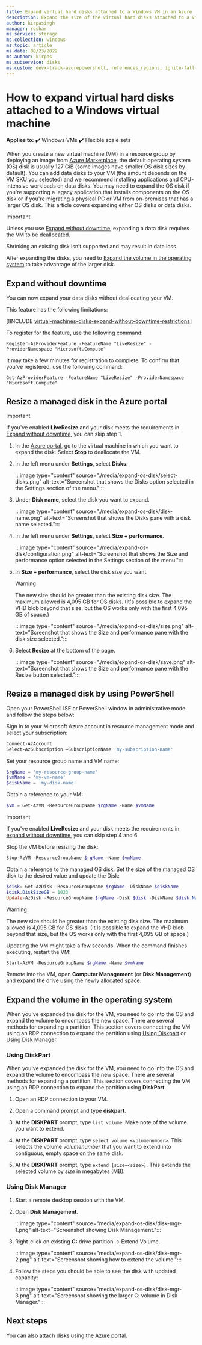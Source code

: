 ```yaml
---
title: Expand virtual hard disks attached to a Windows VM in an Azure
description: Expand the size of the virtual hard disks attached to a virtual machine using Azure PowerShell in the Resource Manager deployment model.
author: kirpasingh
manager: roshar
ms.service: storage
ms.collection: windows
ms.topic: article
ms.date: 08/23/2022
ms.author: kirpas
ms.subservice: disks
ms.custom: devx-track-azurepowershell, references_regions, ignite-fall-2021
---
```

# How to expand virtual hard disks attached to a Windows virtual machine

**Applies to:** :heavy_check_mark: Windows VMs :heavy_check_mark: Flexible scale sets 

When you create a new virtual machine (VM) in a resource group by deploying an image from [Azure Marketplace](https://azure.microsoft.com/marketplace/), the default operating system (OS) disk is usually 127 GiB (some images have smaller OS disk sizes by default). You can add data disks to your VM (the amount depends on the VM SKU you selected) and we recommend installing applications and CPU-intensive workloads on data disks. You may need to expand the OS disk if you're supporting a legacy application that installs components on the OS disk or if you're migrating a physical PC or VM from on-premises that has a larger OS disk. This article covers expanding either OS disks or data disks.

> [!IMPORTANT]
> Unless you use [Expand without downtime](#expand-without-downtime), expanding a data disk requires the VM to be deallocated.
>
> Shrinking an existing disk isn’t supported and may result in data loss.
> 
> After expanding the disks, you need to [Expand the volume in the operating system](#expand-the-volume-in-the-operating-system) to take advantage of the larger disk.

## Expand without downtime

You can now expand your data disks without deallocating your VM.

This feature has the following limitations:

[!INCLUDE [virtual-machines-disks-expand-without-downtime-restrictions](../../../includes/virtual-machines-disks-expand-without-downtime-restrictions.md)]

To register for the feature, use the following command:

```azurepowershell
Register-AzProviderFeature -FeatureName "LiveResize" -ProviderNamespace "Microsoft.Compute"
```

It may take a few minutes for registration to complete. To confirm that you've registered, use the following command:

```azurepowershell
Get-AzProviderFeature -FeatureName "LiveResize" -ProviderNamespace "Microsoft.Compute"
```

## Resize a managed disk in the Azure portal

> [!IMPORTANT]
> If you've enabled **LiveResize** and your disk meets the requirements in [Expand without downtime](#expand-without-downtime), you can skip step 1.

1. In the [Azure portal](https://portal.azure.com/), go to the virtual machine in which you want to expand the disk. Select **Stop** to deallocate the VM.
1. In the left menu under **Settings**, select **Disks**.

    :::image type="content" source="./media/expand-os-disk/select-disks.png" alt-text="Screenshot that shows the Disks option selected in the Settings section of the menu.":::

 
1. Under **Disk name**, select the disk you want to expand.

    :::image type="content" source="./media/expand-os-disk/disk-name.png" alt-text="Screenshot that shows the Disks pane with a disk name selected.":::

1. In the left menu under **Settings**, select **Size + performance**.

    :::image type="content" source="./media/expand-os-disk/configuration.png" alt-text="Screenshot that shows the Size and performance option selected in the Settings section of the menu.":::

1. In **Size + performance**, select the disk size you want.
   
   > [!WARNING]
   > The new size should be greater than the existing disk size. The maximum allowed is 4,095 GB for OS disks. (It's possible to expand the VHD blob beyond that size, but the OS works only with the first 4,095 GB of space.)
   > 

    :::image type="content" source="./media/expand-os-disk/size.png" alt-text="Screenshot that shows the Size and performance pane with the disk size selected.":::

1. Select **Resize** at the bottom of the page.

    :::image type="content" source="./media/expand-os-disk/save.png" alt-text="Screenshot that shows the Size and performance pane with the Resize button selected.":::


## Resize a managed disk by using PowerShell

Open your PowerShell ISE or PowerShell window in administrative mode and follow the steps below:

Sign in to your Microsoft Azure account in resource management mode and select your subscription:
   
```powershell
Connect-AzAccount
Select-AzSubscription –SubscriptionName 'my-subscription-name'
```

Set your resource group name and VM name:

```powershell
$rgName = 'my-resource-group-name'
$vmName = 'my-vm-name'
$diskName = 'my-disk-name'
```

Obtain a reference to your VM:
   
```powershell
$vm = Get-AzVM -ResourceGroupName $rgName -Name $vmName
```

> [!IMPORTANT]
> If you've enabled **LiveResize** and your disk meets the requirements in [expand without downtime](#expand-without-downtime), you can skip step 4 and 6.

Stop the VM before resizing the disk:
   
```powershell
Stop-AzVM -ResourceGroupName $rgName -Name $vmName
```

Obtain a reference to the managed OS disk. Set the size of the managed OS disk to the desired value and update the Disk:
   
```powershell
$disk= Get-AzDisk -ResourceGroupName $rgName -DiskName $diskName
$disk.DiskSizeGB = 1023
Update-AzDisk -ResourceGroupName $rgName -Disk $disk -DiskName $disk.Name
```   
> [!WARNING]
> The new size should be greater than the existing disk size. The maximum allowed is 4,095 GB for OS disks. (It is possible to expand the VHD blob beyond that size, but the OS works only with the first 4,095 GB of space.)
> 
        
Updating the VM might take a few seconds. When the command finishes executing, restart the VM:

```powershell
Start-AzVM -ResourceGroupName $rgName -Name $vmName
```

Remote into the VM, open **Computer Management** (or **Disk Management**) and expand the drive using the newly allocated space.

## Expand the volume in the operating system

When you've expanded the disk for the VM, you need to go into the OS and expand the volume to encompass the new space. There are several methods for expanding a partition. This section covers connecting the VM using an RDP connection to expand the partition using [Using Diskpart](#using-diskpart) or [Using Disk Manager](#using-disk-manager).

### Using DiskPart


When you've expanded the disk for the VM, you need to go into the OS and expand the volume to encompass the new space. There are several methods for expanding a partition. This section covers connecting the VM using an RDP connection to expand the partition using **DiskPart**.

1. Open an RDP connection to your VM.

1. Open a command prompt and type **diskpart**.

1. At the **DISKPART** prompt, type `list volume`. Make note of the volume you want to extend.

1. At the **DISKPART** prompt, type `select volume <volumenumber>`. This selects the volume *volumenumber* that you want to extend into contiguous, empty space on the same disk.

1. At the **DISKPART** prompt, type `extend [size=<size>]`. This extends the selected volume by *size* in megabytes (MB).

### Using Disk Manager

1. Start a remote desktop session with the VM.
2. Open **Disk Management**.

    :::image type="content" source="media/expand-os-disk/disk-mgr-1.png" alt-text="Screenshot showing Disk Management.":::

1. Right-click on existing **C:** drive partition -> Extend Volume.

    :::image type="content" source="media/expand-os-disk/disk-mgr-2.png" alt-text="Screenshot showing how to extend the volume.":::

1. Follow the steps you should be able to see the disk with updated capacity:

    :::image type="content" source="media/expand-os-disk/disk-mgr-3.png" alt-text="Screenshot showing the larger C: volume in Disk Manager.":::

## Next steps

You can also attach disks using the [Azure portal](attach-managed-disk-portal.md).
